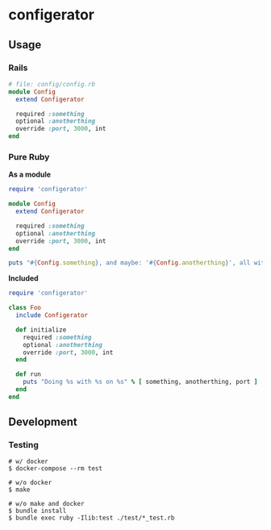 # configerator

## Usage

### Rails

```ruby
# file: config/config.rb
module Config
  extend Configerator

  required :something
  optional :anotherthing
  override :port, 3000, int
end
```

### Pure Ruby

**As a module**

```ruby
require 'configerator'

module Config
  extend Configerator

  required :something
  optional :anotherthing
  override :port, 3000, int
end

puts "#{Config.something}, and maybe: '#{Config.anotherthing}', all with #{Config.port}"
```

**Included**

```ruby
require 'configerator'

class Foo
  include Configerator

  def initialize
    required :something
    optional :anotherthing
    override :port, 3000, int
  end

  def run
    puts "Doing %s with %s on %s" % [ something, anotherthing, port ]
  end
end
```

## Development

### Testing

```
# w/ docker
$ docker-compose --rm test

# w/o docker
$ make

# w/o make and docker
$ bundle install
$ bundle exec ruby -Ilib:test ./test/*_test.rb
```
